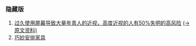### 隐藏版

1. [过久使用屏幕导致大量年青人的近视，高度近视的人有50%失明的高风险](./misc/medicine#entry2) [(->原文资料)](https://medicalxpress.com/news/2019-02-screen-linked-epidemic-myopia-young.html)
1. [巧妙安排家具](https://i.kinja-img.com/gawker-media/image/upload/c_scale,fl_progressive,q_80,w_1600/xyqwrtwfreznvncscuu6.jpg)